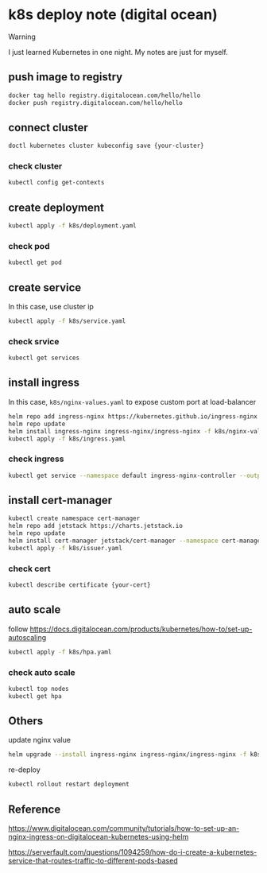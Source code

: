 # k8s deploy note (digital ocean)

> [!WARNING]
> I just learned Kubernetes in one night. My notes are just for myself.

## push image to registry
```bash
docker tag hello registry.digitalocean.com/hello/hello
docker push registry.digitalocean.com/hello/hello
```

## connect cluster
```bash
doctl kubernetes cluster kubeconfig save {your-cluster}
```

### check cluster
```bash
kubectl config get-contexts
```

## create deployment
```bash
kubectl apply -f k8s/deployment.yaml
```

### check pod
```bash
kubectl get pod
```

## create service

In this case, use cluster ip
```bash
kubectl apply -f k8s/service.yaml
```

### check srvice
```bash
kubectl get services
```

## install ingress

In this case, `k8s/nginx-values.yaml` to expose custom port at load-balancer
```bash
helm repo add ingress-nginx https://kubernetes.github.io/ingress-nginx
helm repo update
helm install ingress-nginx ingress-nginx/ingress-nginx -f k8s/nginx-values.yaml
kubectl apply -f k8s/ingress.yaml
```

### check ingress
```bash
kubectl get service --namespace default ingress-nginx-controller --output wide
```

## install cert-manager
```bash
kubectl create namespace cert-manager
helm repo add jetstack https://charts.jetstack.io
helm repo update
helm install cert-manager jetstack/cert-manager --namespace cert-manager --version v1.10.1 --set installCRDs=true
kubectl apply -f k8s/issuer.yaml
```

### check cert
```bash
kubectl describe certificate {your-cert}
```

## auto scale
follow https://docs.digitalocean.com/products/kubernetes/how-to/set-up-autoscaling

```bash
kubectl apply -f k8s/hpa.yaml
```

### check auto scale
```bash
kubectl top nodes
kubectl get hpa
```

## Others

update nginx value
```bash
helm upgrade --install ingress-nginx ingress-nginx/ingress-nginx -f k8s/nginx-values.yaml
```

re-deploy
```bash
kubectl rollout restart deployment
```

## Reference

https://www.digitalocean.com/community/tutorials/how-to-set-up-an-nginx-ingress-on-digitalocean-kubernetes-using-helm

https://serverfault.com/questions/1094259/how-do-i-create-a-kubernetes-service-that-routes-traffic-to-different-pods-based

